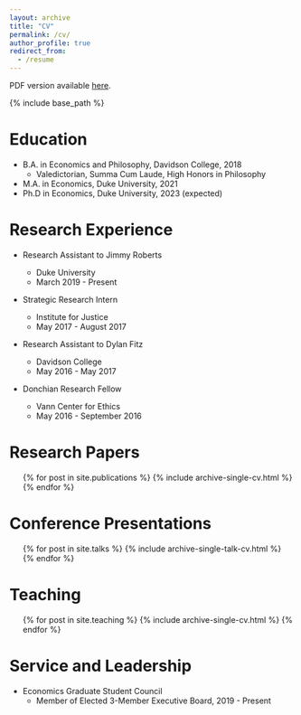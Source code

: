```yaml
---
layout: archive
title: "CV"
permalink: /cv/
author_profile: true
redirect_from:
  - /resume
---
```


PDF version available [here](https://rileyleague.github.io/files/CV.pdf).

{% include base_path %}

Education
======
* B.A. in Economics and Philosophy, Davidson College, 2018  
  * Valedictorian, Summa Cum Laude, High Honors in Philosophy
* M.A. in Economics, Duke University, 2021
* Ph.D in Economics, Duke University, 2023 (expected)

Research Experience
======
* Research Assistant to Jimmy Roberts
  * Duke University
  * March 2019 - Present

* Strategic Research Intern
  * Institute for Justice
  * May 2017 - August 2017
  
* Research Assistant to Dylan Fitz
  * Davidson College
  * May 2016 - May 2017

* Donchian Research Fellow
  * Vann Center for Ethics
  * May 2016 - September 2016

Research Papers
======
  <ul>{% for post in site.publications %}
    {% include archive-single-cv.html %}
  {% endfor %}</ul>
  
Conference Presentations
======
  <ul>{% for post in site.talks %}
    {% include archive-single-talk-cv.html %}
  {% endfor %}</ul>
  
Teaching
======
  <ul>{% for post in site.teaching %}
    {% include archive-single-cv.html %}
  {% endfor %}</ul>
  
Service and Leadership
======
* Economics Graduate Student Council
  * Member of Elected 3-Member Executive Board, 2019 - Present
